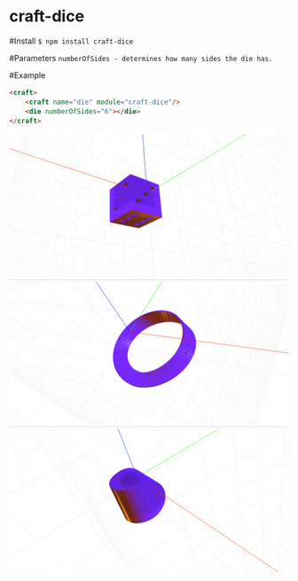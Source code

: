 # craft-dice

#Install
`$ npm install craft-dice`

#Parameters
`numberOfSides - determines how many sides the die has.`

#Example

```html
<craft>
	<craft name="die" module="craft-dice"/>
	<die numberOfSides="6"></die>
</craft>
```

![example](example.png)
![example1](example1.png)
![example2](example2.png)